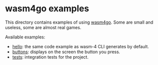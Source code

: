 # wasm4go examples

This directory contains examples of using [wasm4go](../). Some are small and useless, some are almost real games.

Available examples:

* [hello](./hello/hello.go): the same code example as wasm-4 CLI generates by default.
* [buttons](./buttons/buttons.go): displays on the screen the button you press.
* [tests](./tests/tests.go): integration tests for the project.
